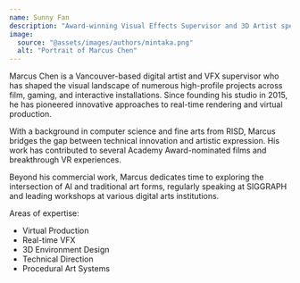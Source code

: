 ```yaml
---
name: Sunny Fan 
description: "Award-winning Visual Effects Supervisor and 3D Artist specializing in immersive digital experiences and virtual production"
image:
  source: "@assets/images/authors/mintaka.png"
  alt: "Portrait of Marcus Chen"
---
```


Marcus Chen is a Vancouver-based digital artist and VFX supervisor who has shaped the visual landscape of numerous high-profile projects across film, gaming, and interactive installations. Since founding his studio in 2015, he has pioneered innovative approaches to real-time rendering and virtual production.

With a background in computer science and fine arts from RISD, Marcus bridges the gap between technical innovation and artistic expression. His work has contributed to several Academy Award-nominated films and breakthrough VR experiences.

Beyond his commercial work, Marcus dedicates time to exploring the intersection of AI and traditional art forms, regularly speaking at SIGGRAPH and leading workshops at various digital arts institutions.

Areas of expertise:
- Virtual Production
- Real-time VFX
- 3D Environment Design
- Technical Direction
- Procedural Art Systems

